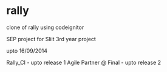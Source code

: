 rally
=====

clone of rally using codeignitor

SEP project for Sliit 3rd year project

upto 16/09/2014

Rally_CI - upto release 1
Agile Partner @ Final - upto release 2
